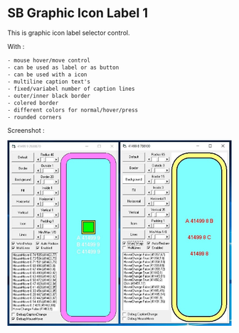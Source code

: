 
# SB Graphic Icon Label 1

This is graphic icon label selector control.

With :

    - mouse hover/move control
    - can be used as label or as button
    - can be used with a icon
    - multiline caption text's
    - fixed/variabel number of caption lines
    - outer/inner black border
    - colered border
    - different colors for normal/hover/press
    - rounded corners

Screenshot :

<img align="left" src=".\Screenshot.jpg">
